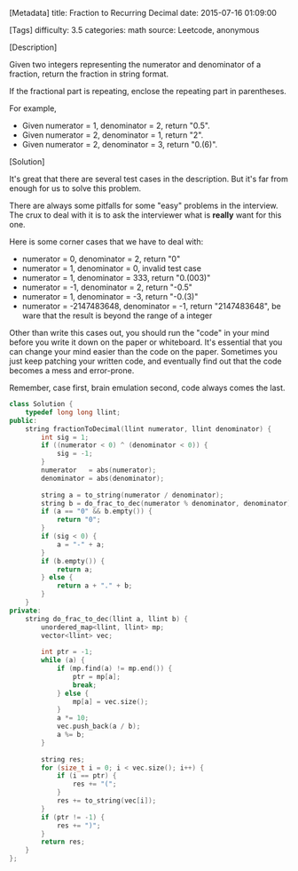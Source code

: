 [Metadata]
title: Fraction to Recurring Decimal 
date: 2015-07-16 01:09:00

[Tags]
difficulty: 3.5
categories: math
source: Leetcode, anonymous

[Description]

Given two integers representing the numerator and denominator of a fraction, return the fraction in string format.

If the fractional part is repeating, enclose the repeating part in parentheses.

For example,

* Given numerator = 1, denominator = 2, return "0.5".
* Given numerator = 2, denominator = 1, return "2".
* Given numerator = 2, denominator = 3, return "0.(6)".

[Solution]

It's great that there are several test cases in the description. But it's far from enough for us to solve this problem.

There are always some pitfalls for some "easy" problems in the interview. The crux to deal with it is to ask the interviewer what is **really** want for this one.

Here is some corner cases that we have to deal with:

* numerator = 0, denominator = 2, return "0"
* numerator = 1, denominator = 0, invalid test case
* numerator = 1, denominator = 333, return "0.(003)"
* numerator = -1, denominator = 2, return "-0.5"
* numerator = 1, denominator = -3, return "-0.(3)"
* numerator = -2147483648, denominator = -1, return "2147483648", be ware that the result is beyond the range of a integer

Other than write this cases out, you should run the "code" in your mind before you write it down on the paper or whiteboard. It's essential that you can change your mind easier than the code on the paper. Sometimes you just keep patching your written code, and eventually find out that the code becomes a mess and error-prone.

Remember, case first, brain emulation second, code always comes the last.

```cpp
class Solution {
    typedef long long llint;
public:
    string fractionToDecimal(llint numerator, llint denominator) {
        int sig = 1;
        if ((numerator < 0) ^ (denominator < 0)) {
            sig = -1;
        }
        numerator   = abs(numerator);
        denominator = abs(denominator);
        
        string a = to_string(numerator / denominator);
        string b = do_frac_to_dec(numerator % denominator, denominator);
        if (a == "0" && b.empty()) {
            return "0";
        }
        if (sig < 0) {
            a = "-" + a;
        }
        if (b.empty()) {
            return a;
        } else {
            return a + "." + b;
        }
    }
private:
    string do_frac_to_dec(llint a, llint b) {
        unordered_map<llint, llint> mp;
        vector<llint> vec;
        
        int ptr = -1;
        while (a) {
            if (mp.find(a) != mp.end()) {
                ptr = mp[a];
                break;
            } else {
                mp[a] = vec.size();
            }
            a *= 10;
            vec.push_back(a / b);
            a %= b;
        }
        
        string res;
        for (size_t i = 0; i < vec.size(); i++) {
            if (i == ptr) {
                res += "(";
            }
            res += to_string(vec[i]);
        }
        if (ptr != -1) {
            res += ")";
        }
        return res;
    }
};
```
